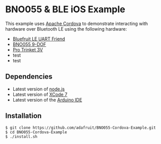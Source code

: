 # BNO055 & BLE iOS Example

This example uses [Apache Cordova][3] to demonstrate interacting with hardware
over Bluetooth LE using the following hardware:

* [Bluefruit LE UART Friend][4]
* [BNO055 9-DOF][5]
* [Pro Trinket 3V][6]
* test
* test

## Dependencies

* Latest version of [node.js][0]
* Latest version of [XCode 7][1]
* Latest version of the [Arduino IDE][2]

## Installation

```
$ git clone https://github.com/adafruit/BNO055-Cordova-Example.git
$ cd BNO055-Cordova-Example
$ ./install.sh
```

[0]: https://nodejs.org
[1]: https://developer.apple.com/xcode/downloads/
[2]: https://www.arduino.cc/en/Main/Software
[3]: http://cordova.apache.org/
[4]: https://www.adafruit.com/product/2479
[5]: https://www.adafruit.com/product/2472
[6]: https://www.adafruit.com/products/2010
